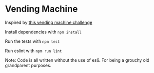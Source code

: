 # Vending Machine

Inspired by [this vending machine challenge](https://gist.github.com/brittanystoroz/1c27cfe503e9e364d432cbb7bcef793f)

Install dependencies with `npm install`

Run the tests with `npm test`

Run eslint with `npm run lint`

Note: Code is all written without the use of es6. For being a grouchy old grandparent purposes.
